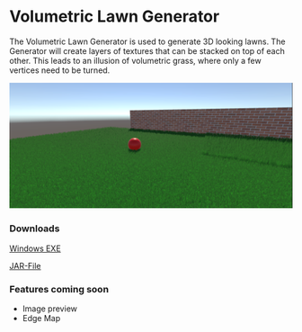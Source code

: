 # Volumetric Lawn Generator
The Volumetric Lawn Generator is used to generate 3D looking lawns. The Generator will create layers
of textures that can be stacked on top of each other. This leads to an illusion of volumetric grass,
where only a few vertices need to be turned.

![Lawn example in Unity](/doc/imgs/lawn_example_1.png)


### Downloads
[Windows EXE](https://github.com/ToxSickFPV/VolumetricLawnGenerator/blob/main/doc/downloads/volumetric_grass_generator.exe)

[JAR-File](https://github.com/ToxSickFPV/VolumetricLawnGenerator/blob/main/doc/downloads/volumetric_grass_generator_v230219.jar)

### Features coming soon
- Image preview
- Edge Map



###
